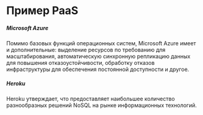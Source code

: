 # Пример PaaS
##### Microsoft Azure
Помимо базовых функций операционных систем, Microsoft Azure имеет и дополнительные: выделение ресурсов по требованию
для масштабирования, автоматическую синхронную репликацию данных для повышения отказоустойчивости, обработку отказов
инфраструктуры для обеспечения постоянной доступности и другое.
##### Heroku
Heroku утверждает, что предоставляет наибольшее количество разнообразных решений NoSQL на рынке информационных
технологий.
